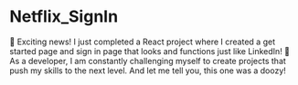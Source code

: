 # Netflix_SignIn
🚀 Exciting news! I just completed a React project where I created a get started page and sign in page that looks and functions just like LinkedIn! 🎉 As a developer, I am constantly challenging myself to create projects that push my skills to the next level. And let me tell you, this one was a doozy!
